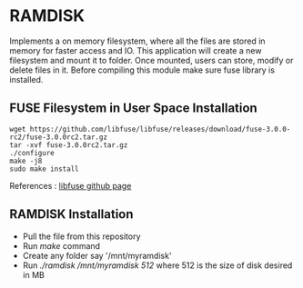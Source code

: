 # RAMDISK

Implements a on memory filesystem, where all the files are stored in memory for faster access and IO. This application will create a new filesystem and mount it to folder. Once mounted, users can store, modify or delete files in it. Before compiling this module make sure fuse library is installed.

## FUSE Filesystem in User Space Installation
```
wget https://github.com/libfuse/libfuse/releases/download/fuse-3.0.0-rc2/fuse-3.0.0rc2.tar.gz
tar -xvf fuse-3.0.0rc2.tar.gz
./configure
make -j8
sudo make install
```

References : [libfuse github page](https://github.com/libfuse/libfuse)

## RAMDISK Installation

- Pull the file from this repository
- Run *make* command
- Create any folder say '/mnt/myramdisk'
- Run *./ramdisk /mnt/myramdisk 512*  where 512 is the size of disk desired in MB
